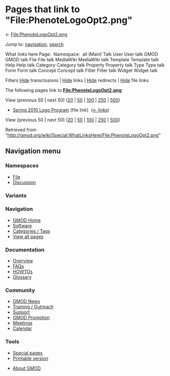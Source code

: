 <div id="mw-page-base" class="noprint">

</div>

<div id="mw-head-base" class="noprint">

</div>

<div id="content" class="mw-body" role="main">

<span id="top"></span>

<div id="mw-js-message" style="display:none;">

</div>



# <span dir="auto">Pages that link to "File:PhenoteLogoOpt2.png"</span>

<div id="bodyContent">

<div id="contentSub">

←
[File:PhenoteLogoOpt2.png](/wiki/File:PhenoteLogoOpt2.png "File:PhenoteLogoOpt2.png")

</div>

<div id="jump-to-nav" class="mw-jump">

Jump to: [navigation](#mw-navigation), [search](#p-search)

</div>

<div id="mw-content-text">

What links here Page:  Namespace:  all (Main) Talk User User talk GMOD
GMOD talk File File talk MediaWiki MediaWiki talk Template Template talk
Help Help talk Category Category talk Property Property talk Type Type
talk Form Form talk Concept Concept talk Filter Filter talk Widget
Widget talk

Filters
[Hide](/mediawiki/index.php?title=Special:WhatLinksHere/File:PhenoteLogoOpt2.png&hidetrans=1 "Special:WhatLinksHere/File:PhenoteLogoOpt2.png")
transclusions \|
[Hide](/mediawiki/index.php?title=Special:WhatLinksHere/File:PhenoteLogoOpt2.png&hidelinks=1 "Special:WhatLinksHere/File:PhenoteLogoOpt2.png")
links \|
[Hide](/mediawiki/index.php?title=Special:WhatLinksHere/File:PhenoteLogoOpt2.png&hideredirs=1 "Special:WhatLinksHere/File:PhenoteLogoOpt2.png")
redirects \|
[Hide](/mediawiki/index.php?title=Special:WhatLinksHere/File:PhenoteLogoOpt2.png&hideimages=1 "Special:WhatLinksHere/File:PhenoteLogoOpt2.png")
file links

The following pages link to
**[File:PhenoteLogoOpt2.png](/wiki/File:PhenoteLogoOpt2.png "File:PhenoteLogoOpt2.png")**:

View (previous 50 \| next 50)
([20](/mediawiki/index.php?title=Special:WhatLinksHere/File:PhenoteLogoOpt2.png&limit=20 "Special:WhatLinksHere/File:PhenoteLogoOpt2.png")
\|
[50](/mediawiki/index.php?title=Special:WhatLinksHere/File:PhenoteLogoOpt2.png&limit=50 "Special:WhatLinksHere/File:PhenoteLogoOpt2.png")
\|
[100](/mediawiki/index.php?title=Special:WhatLinksHere/File:PhenoteLogoOpt2.png&limit=100 "Special:WhatLinksHere/File:PhenoteLogoOpt2.png")
\|
[250](/mediawiki/index.php?title=Special:WhatLinksHere/File:PhenoteLogoOpt2.png&limit=250 "Special:WhatLinksHere/File:PhenoteLogoOpt2.png")
\|
[500](/mediawiki/index.php?title=Special:WhatLinksHere/File:PhenoteLogoOpt2.png&limit=500 "Special:WhatLinksHere/File:PhenoteLogoOpt2.png"))

- [Spring 2010 Logo
  Program](/wiki/Spring_2010_Logo_Program "Spring 2010 Logo Program")
  (file link) ‎ <span class="mw-whatlinkshere-tools">([←
  links](/mediawiki/index.php?title=Special:WhatLinksHere&target=Spring+2010+Logo+Program "Special:WhatLinksHere"))</span>

View (previous 50 \| next 50)
([20](/mediawiki/index.php?title=Special:WhatLinksHere/File:PhenoteLogoOpt2.png&limit=20 "Special:WhatLinksHere/File:PhenoteLogoOpt2.png")
\|
[50](/mediawiki/index.php?title=Special:WhatLinksHere/File:PhenoteLogoOpt2.png&limit=50 "Special:WhatLinksHere/File:PhenoteLogoOpt2.png")
\|
[100](/mediawiki/index.php?title=Special:WhatLinksHere/File:PhenoteLogoOpt2.png&limit=100 "Special:WhatLinksHere/File:PhenoteLogoOpt2.png")
\|
[250](/mediawiki/index.php?title=Special:WhatLinksHere/File:PhenoteLogoOpt2.png&limit=250 "Special:WhatLinksHere/File:PhenoteLogoOpt2.png")
\|
[500](/mediawiki/index.php?title=Special:WhatLinksHere/File:PhenoteLogoOpt2.png&limit=500 "Special:WhatLinksHere/File:PhenoteLogoOpt2.png"))

</div>

<div class="printfooter">

Retrieved from
"<http://gmod.org/wiki/Special:WhatLinksHere/File:PhenoteLogoOpt2.png>"

</div>

<div id="catlinks" class="catlinks catlinks-allhidden">

</div>

<div class="visualClear">

</div>

</div>

</div>

<div id="mw-navigation">

## Navigation menu

<div id="mw-head">



<div id="left-navigation">

<div id="p-namespaces" class="vectorTabs" role="navigation"
aria-labelledby="p-namespaces-label">

### Namespaces

- <span id="ca-nstab-image"><a href="/wiki/File:PhenoteLogoOpt2.png" accesskey="c"
  title="View the file page [c]">File</a></span>
- <span id="ca-talk"><a
  href="/mediawiki/index.php?title=File_talk:PhenoteLogoOpt2.png&amp;action=edit&amp;redlink=1"
  accesskey="t"
  title="Discussion about the content page [t]">Discussion</a></span>

</div>

<div id="p-variants" class="vectorMenu emptyPortlet" role="navigation"
aria-labelledby="p-variants-label">

### 

### Variants[](#)

<div class="menu">

</div>

</div>

</div>





</div>

</div>

</div>

<div id="mw-panel">

<div id="p-logo" role="banner">

<a href="/wiki/Main_Page"
style="background-image: url(http://gmod.org/images/GMOD-cogs.png);"
title="Visit the main page"></a>

</div>

<div id="p-Navigation" class="portal" role="navigation"
aria-labelledby="p-Navigation-label">

### Navigation

<div class="body">

- <span id="n-GMOD-Home">[GMOD Home](/wiki/Main_Page)</span>
- <span id="n-Software">[Software](/wiki/GMOD_Components)</span>
- <span id="n-Categories-.2F-Tags">[Categories /
  Tags](/wiki/Categories)</span>
- <span id="n-View-all-pages">[View all
  pages](/wiki/Special:AllPages)</span>

</div>

</div>

<div id="p-Documentation" class="portal" role="navigation"
aria-labelledby="p-Documentation-label">

### Documentation

<div class="body">

- <span id="n-Overview">[Overview](/wiki/Overview)</span>
- <span id="n-FAQs">[FAQs](/wiki/Category:FAQ)</span>
- <span id="n-HOWTOs">[HOWTOs](/wiki/Category:HOWTO)</span>
- <span id="n-Glossary">[Glossary](/wiki/Glossary)</span>

</div>

</div>

<div id="p-Community" class="portal" role="navigation"
aria-labelledby="p-Community-label">

### Community

<div class="body">

- <span id="n-GMOD-News">[GMOD News](/wiki/GMOD_News)</span>
- <span id="n-Training-.2F-Outreach">[Training /
  Outreach](/wiki/Training_and_Outreach)</span>
- <span id="n-Support">[Support](/wiki/Support)</span>
- <span id="n-GMOD-Promotion">[GMOD
  Promotion](/wiki/GMOD_Promotion)</span>
- <span id="n-Meetings">[Meetings](/wiki/Meetings)</span>
- <span id="n-Calendar">[Calendar](/wiki/Calendar)</span>

</div>

</div>

<div id="p-tb" class="portal" role="navigation"
aria-labelledby="p-tb-label">

### Tools

<div class="body">

- <span id="t-specialpages"><a href="/wiki/Special:SpecialPages" accesskey="q"
  title="A list of all special pages [q]">Special pages</a></span>
- <span id="t-print"><a
  href="/mediawiki/index.php?title=Special:WhatLinksHere/File:PhenoteLogoOpt2.png&amp;printable=yes"
  rel="alternate" accesskey="p"
  title="Printable version of this page [p]">Printable version</a></span>

</div>

</div>

</div>

</div>

<div id="footer" role="contentinfo">

- <span id="footer-places-about">[About
  GMOD](/wiki/GMOD:About "GMOD:About")</span>

<!-- -->






</div>
